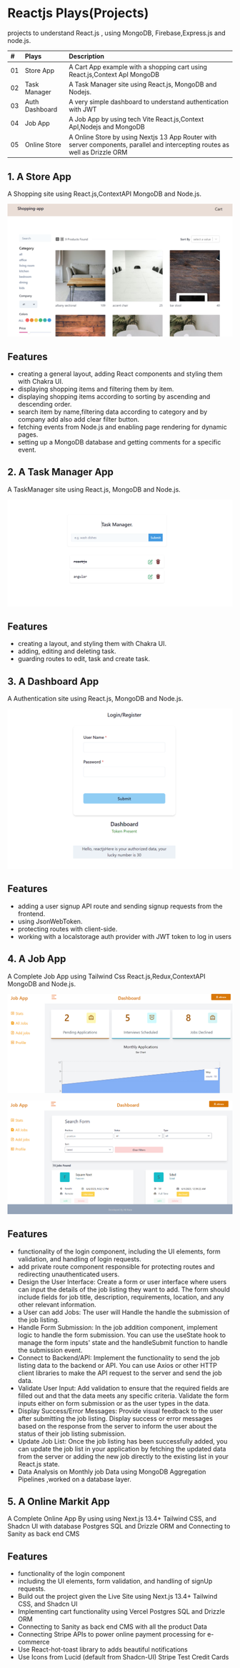 # Reactjs Plays(Projects)

projects to understand React.js , using MongoDB, Firebase,Express.js and node.js.

| #   | Plays          | Description                                                                                                                  |
| :-- | :------------- | :--------------------------------------------------------------------------------------------------------------------------- |
| 01  | Store App      | A Cart App example with a shopping cart using React.js,Context ApI MongoDB                                                   |
| 02  | Task Manager   | A Task Manager site using React.js, MongoDB and Nodejs.                                                                      |
| 03  | Auth Dashboard | A very simple dashboard to understand authentication with JWT                                                                |
| 04  | Job App        | A Job App by using tech Vite React.js,Context ApI,Nodejs and MongoDB                                                         |
| 05  | Online Store   | A Online Store by using Nextjs 13 App Router with server components, parallel and intercepting routes as well as Drizzle ORM |

<!-- |02| |  | -->

## 1. A Store App

A Shopping site using React.js,ContextAPI MongoDB and Node.js.

![App Screenshot](store_app/shop_app.png)

## Features

- creating a general layout, adding React components and styling them with Chakra UI.
- displaying shopping items and filtering them by item.
- displaying shopping items according to sorting by ascending and descending order.
- search item by name,filtering data according to category and by company add also add clear filter button.
- fetching events from Node.js and enabling page rendering for dynamic pages.
- setting up a MongoDB database and getting comments for a specific event.

## 2. A Task Manager App

A TaskManager site using React.js, MongoDB and Node.js.

![App Screenshot](task_manager/task_manager.png)

## Features

- creating a layout, and styling them with Chakra UI.
- adding, editing and deleting task.
- guarding routes to edit, task and create task.

## 3. A Dashboard App

A Authentication site using React.js, MongoDB and Node.js.

![App Screenshot](dashboard/auth.png)

## Features

- adding a user signup API route and sending signup requests from the frontend.
- using JsonWebToken.
- protecting routes with client-side.
- working with a localstorage auth provider with JWT token to log in users

## 4. A Job App

A Complete Job App using Tailwind Css React.js,Redux,ContextAPI MongoDB and Node.js.

![App Screenshot](job_app/board.png)

![App Screenshot](job_app/newboard.PNG)

## Features

- functionality of the login component, including the UI elements, form validation, and handling of login requests.
- add private route component responsible for protecting routes and redirecting unauthenticated users.
- Design the User Interface: Create a form or user interface where users can input the details of the job listing they want to add. The form should include fields for job title, description, requirements, location, and any other relevant information.
- a User can add Jobs: The user will Handle the handle the submission of the job listing.
- Handle Form Submission: In the job addition component, implement logic to handle the form submission. You can use the useState hook to manage the form inputs' state and the handleSubmit function to handle the submission event.
- Connect to Backend/API: Implement the functionality to send the job listing data to the backend or API. You can use Axios or other HTTP client libraries to make the API request to the server and send the job data.
- Validate User Input: Add validation to ensure that the required fields are filled out and that the data meets any specific criteria. Validate the form inputs either on form submission or as the user types in the data.
- Display Success/Error Messages: Provide visual feedback to the user after submitting the job listing. Display success or error messages based on the response from the server to inform the user about the status of their job listing submission.
- Update Job List: Once the job listing has been successfully added, you can update the job list in your application by fetching the updated data from the server or adding the new job directly to the existing list in your React.js state.
- Data Analysis on Monthly job Data using MongoDB Aggregation Pipelines ,worked on a database layer.

## 5. A Online Markit App

A Complete Online App By using using Next.js 13.4+ Tailwind CSS, and Shadcn UI with database Postgres SQL and Drizzle ORM and Connecting to Sanity as back end CMS

## Features

- functionality of the login component
- including the UI elements, form validation, and handling of signUp requests.
- Build out the project given the Live Site using Next.js 13.4+ Tailwind CSS, and Shadcn UI
- Implementing cart functionality using Vercel Postgres SQL and Drizzle ORM
- Connecting to Sanity as back end CMS with all the product Data
- Connecting Stripe APIs to power online payment processing for e-commerce
- Use React-hot-toast library to adds beautiful notifications
- Use Icons from Lucid (default from Shadcn-UI)
  Stripe Test Credit Cards
